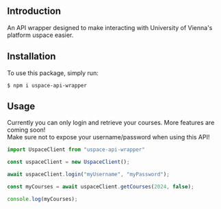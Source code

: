 ## Introduction
An API wrapper designed to make interacting with University of Vienna's platform uspace easier.

## Installation
To use this package, simply run:
```shell
$ npm i uspace-api-wrapper
```
## Usage
Currently you can only login and retrieve your courses. More features are coming soon!\
Make sure not to expose your username/password when using this API!
```js
import UspaceClient from "uspace-api-wrapper"

const uspaceClient = new UspaceClient();

await uspaceClient.login("myUsername", "myPassword");

const myCourses = await uspaceClient.getCourses(2024, false);

console.log(myCourses);
```
